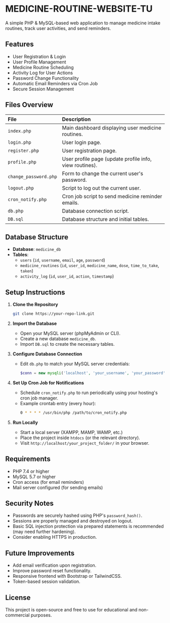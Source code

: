 # MEDICINE-ROUTINE-WEBSITE-TU

A simple PHP & MySQL-based web application to manage medicine intake routines, track user activities, and send reminders.

## Features

- User Registration & Login
- User Profile Management
- Medicine Routine Scheduling
- Activity Log for User Actions
- Password Change Functionality
- Automatic Email Reminders via Cron Job
- Secure Session Management

## Files Overview

| File | Description |
|:----|:------------|
| `index.php` | Main dashboard displaying user medicine routines. |
| `login.php` | User login page. |
| `register.php` | User registration page. |
| `profile.php` | User profile page (update profile info, view routines). |
| `change_password.php` | Form to change the current user's password. |
| `logout.php` | Script to log out the current user. |
| `cron_notify.php` | Cron job script to send medicine reminder emails. |
| `db.php` | Database connection script. |
| `DB.sql` | Database structure and initial tables. |

## Database Structure

- **Database**: `medicine_db`
- **Tables**:
  - `users` (`id`, `username`, `email`, `age`, `password`)
  - `medicine_routines` (`id`, `user_id`, `medicine_name`, `dose`, `time_to_take`, `taken`)
  - `activity_log` (`id`, `user_id`, `action`, `timestamp`)

## Setup Instructions

1. **Clone the Repository**  
   ```bash
   git clone https://your-repo-link.git
   ```

2. **Import the Database**  
   - Open your MySQL server (phpMyAdmin or CLI).
   - Create a new database `medicine_db`.
   - Import `DB.sql` to create the necessary tables.

3. **Configure Database Connection**  
   - Edit `db.php` to match your MySQL server credentials:
     ```php
     $conn = new mysqli('localhost', 'your_username', 'your_password', 'medicine_db');
     ```

4. **Set Up Cron Job for Notifications**  
   - Schedule `cron_notify.php` to run periodically using your hosting's cron job manager.
   - Example crontab entry (every hour):
     ```bash
     0 * * * * /usr/bin/php /path/to/cron_notify.php
     ```

5. **Run Locally**
   - Start a local server (XAMPP, MAMP, WAMP, etc.)
   - Place the project inside `htdocs` (or the relevant directory).
   - Visit `http://localhost/your_project_folder/` in your browser.

## Requirements

- PHP 7.4 or higher
- MySQL 5.7 or higher
- Cron access (for email reminders)
- Mail server configured (for sending emails)

## Security Notes

- Passwords are securely hashed using PHP's `password_hash()`.
- Sessions are properly managed and destroyed on logout.
- Basic SQL injection protection via prepared statements is recommended (may need further hardening).
- Consider enabling HTTPS in production.

## Future Improvements

- Add email verification upon registration.
- Improve password reset functionality.
- Responsive frontend with Bootstrap or TailwindCSS.
- Token-based session validation.

## License

This project is open-source and free to use for educational and non-commercial purposes.
